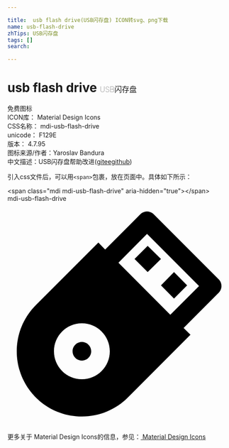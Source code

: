 ```yaml
---

title:  usb flash drive(USB闪存盘) ICON转svg、png下载
name: usb-flash-drive
zhTips: USB闪存盘
tags: []
search: 

---
```


# usb flash drive  <small style="font-size: 60%;font-weight: 100">USB闪存盘</small>


<div class="detail-page">
<p>
<span><span class="badge-success badge">免费图标</span> </span>
<br/>
<span>
ICON库：
<span class="badge-secondary badge">Material Design Icons</span> 
</span>
<br/>
<span>
CSS名称：
<span class="badge-secondary badge">mdi-usb-flash-drive</span> 
</span>
<br/>
<span>
unicode：
<span class="badge-secondary badge">F129E</span> 
<copy-btn content='F129E' btn-title=""></copy-btn>
<copy-btn :content='String.fromCodePoint(parseInt("F129E", 16))' btn-title="复制U"></copy-btn>
</span>
<br/>
<span>
版本：
<span class="badge-secondary badge">4.7.95</span> 
</span>
<br/>
<span>图标来源/作者：<span class="badge-light badge">Yaroslav Bandura</span></span> 
<br/>
<span class="zh-detail">中文描述：<span class="badge-primary badge">USB闪存盘</span><span class="help-link"><span>帮助改进</span>(<a href="https://gitee.com/liuwave/icon-helper/edit/master/json/material/usb-flash-drive.json" target="_blank" rel="noopener noreferrer">gitee</a><a href="https://github.com/liuwave/icon-helper/edit/master/json/material/usb-flash-drive.json" target="_blank" rel="noopener noreferrer">github</a></span>)</span><br/>
</p>
</div>
<div class="alert alert-dark">
  <i class="mdi mdi-usb-flash-drive mdi-48px"></i>
  <i class="mdi mdi-usb-flash-drive mdi-36px"></i>
  <i class="mdi mdi-usb-flash-drive mdi-24px"></i>
  <i class="mdi mdi-usb-flash-drive mdi-18px"></i>
</div>
<div>
  <p>引入css文件后，可以用<code>&lt;span&gt;</code>包裹，放在页面中。具体如下所示：    
  </p>
  <div class="alert alert-primary" style="font-size: 14px">
    &lt;span class="mdi mdi-usb-flash-drive" aria-hidden="true"&gt;&lt;/span&gt;
    <copy-btn content='<span class="mdi mdi-usb-flash-drive" aria-hidden="true"></span>'></copy-btn>
  </div>
  <div class="alert alert-secondary">
    <i class="mdi mdi-usb-flash-drive"
    style="font-size: 24px"
    aria-hidden="true"></i> mdi-usb-flash-drive
    <copy-btn content="mdi-usb-flash-drive" btn-title="复制图标名称"></copy-btn>
  </div>
</div>
<div id="svg" class="svg-wrap">
<svg xmlns="http://www.w3.org/2000/svg" viewBox="0 0 24 24"><path d="M8 15C8.55 15 9 15.45 9 16C9 16.55 8.55 17 8 17C7.45 17 7 16.55 7 16C7 15.45 7.45 15 8 15M15.07 4.69L16.5 6.1L15.07 7.5L13.66 6.1L15.07 4.69M17.9 7.5L19.31 8.93L17.9 10.34L16.5 8.93L17.9 7.5M8 13C6.34 13 5 14.34 5 16C5 17.66 6.34 19 8 19C9.66 19 11 17.66 11 16C11 14.34 9.66 13 8 13M9.77 4.33L10.5 5.08L14.29 1.29C14.47 1.11 14.72 1 15 1C15.28 1 15.53 1.11 15.71 1.29L22.78 8.36L22.78 8.37C22.92 8.54 23 8.76 23 9C23 9.3 22.87 9.57 22.66 9.76L22.66 9.76L18.93 13.5L19.67 14.23L12.95 20.95C11.68 22.22 9.93 23 8 23C4.13 23 1 19.87 1 16C1 14.07 1.78 12.32 3.05 11.05L9.77 4.33M20.59 9L15 3.41L11.93 6.5L17.5 12.08L20.59 9Z" /></svg>
</div>
<detail full-name='mdi-usb-flash-drive'></detail>
    
<div><p>更多关于 Material Design Icons的信息，参见：<a target="_blank" href="https://iconhelper.cn/material.html"> Material Design Icons</a>
</p></div>
